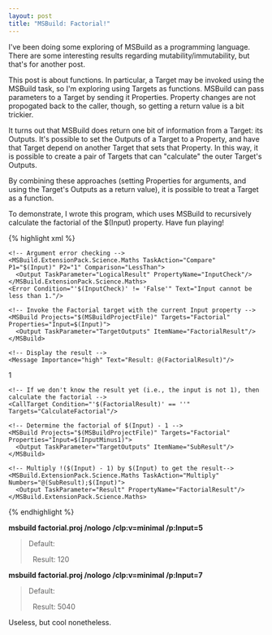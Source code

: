 ```yaml
---
layout: post
title: "MSBuild: Factorial!"
---
```

I've been doing some exploring of MSBuild as a programming language. There are some interesting results regarding mutability/immutability, but that's for another post.



This post is about functions. In particular, a Target may be invoked using the MSBuild task, so I'm exploring using Targets as functions. MSBuild can pass parameters to a Target by sending it Properties. Property changes are not propogated back to the caller, though, so getting a return value is a bit trickier.



It turns out that MSBuild does return one bit of information from a Target: its Outputs. It's possible to set the Outputs of a Target to a Property, and have that Target depend on another Target that sets that Property. In this way, it is possible to create a pair of Targets that can "calculate" the outer Target's Outputs.



By combining these approaches (setting Properties for arguments, and using the Target's Outputs as a return value), it is possible to treat a Target as a function.



To demonstrate, I wrote this program, which uses MSBuild to recursively calculate the factorial of the $(Input) property. Have fun playing!



{% highlight xml %}<Project ToolsVersion="3.5" xmlns="http://schemas.microsoft.com/developer/msbuild/2003">
  <Import Project="$(MSBuildExtensionsPath)\ExtensionPack\MSBuild.ExtensionPack.tasks"/>

  <!-- Factorial program using MSBuild recursively -->

  <Target Name="Default">
    <!-- Display usage -->
    <Error Condition="'$(Input)' == ''" Text="Usage: msbuild factorial.proj [/nologo] [/clp:v=minimal] /p:Input=nnn"/>

    <!-- Argument error checking -->
    <MSBuild.ExtensionPack.Science.Maths TaskAction="Compare" P1="$(Input)" P2="1" Comparison="LessThan">
      <Output TaskParameter="LogicalResult" PropertyName="InputCheck"/>
    </MSBuild.ExtensionPack.Science.Maths>
    <Error Condition="'$(InputCheck)' != 'False'" Text="Input cannot be less than 1."/>

    <!-- Invoke the Factorial target with the current Input property -->
    <MSBuild Projects="$(MSBuildProjectFile)" Targets="Factorial" Properties="Input=$(Input)">
      <Output TaskParameter="TargetOutputs" ItemName="FactorialResult"/>
    </MSBuild>

    <!-- Display the result -->
    <Message Importance="high" Text="Result: @(FactorialResult)"/>
  </Target>

  <!-- The Factorial target uses FactorialCore to do the calculation, storing the result in FactorialResult -->
  <Target Name="Factorial" DependsOnTargets="FactorialCore" Outputs="$(FactorialResult)" />

  <Target Name="FactorialCore">
    <!-- If the input is 1, then the factorial is 1 -->
    <PropertyGroup Condition="'$(Input)' == '1'">
      <FactorialResult>1</FactorialResult>
    </PropertyGroup>

    <!-- If we don't know the result yet (i.e., the input is not 1), then calculate the factorial -->
    <CallTarget Condition="'$(FactorialResult)' == ''" Targets="CalculateFactorial"/>
  </Target>

  <Target Name="CalculateFactorial">
    <!-- Subtract 1 from $(Input) -->
    <MSBuild.ExtensionPack.Science.Maths TaskAction="Subtract" Numbers="$(Input);1">
      <Output TaskParameter="Result" PropertyName="InputMinus1"/>
    </MSBuild.ExtensionPack.Science.Maths>

    <!-- Determine the factorial of $(Input) - 1 -->
    <MSBuild Projects="$(MSBuildProjectFile)" Targets="Factorial" Properties="Input=$(InputMinus1)">
      <Output TaskParameter="TargetOutputs" ItemName="SubResult"/>
    </MSBuild>

    <!-- Multiply !($(Input) - 1) by $(Input) to get the result-->
    <MSBuild.ExtensionPack.Science.Maths TaskAction="Multiply" Numbers="@(SubResult);$(Input)">
      <Output TaskParameter="Result" PropertyName="FactorialResult"/>
    </MSBuild.ExtensionPack.Science.Maths>
  </Target>

  <!-- Maybe I just have way too much time on my hands... -->
</Project>
{% endhighlight %}

**msbuild factorial.proj /nologo /clp:v=minimal /p:Input=5**


> Default:  
> 
> &nbsp; Result: 120


**msbuild factorial.proj /nologo /clp:v=minimal /p:Input=7**


> Default:  
> 
> &nbsp; Result: 5040


Useless, but cool nonetheless.

